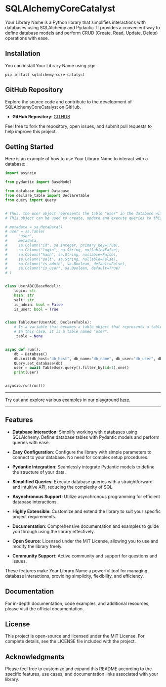 # SQLAlchemyCoreCatalyst

Your Library Name is a Python library that simplifies interactions with databases using SQLAlchemy and Pydantic. It provides a convenient way to define database models and perform CRUD (Create, Read, Update, Delete) operations with ease.

## Installation

You can install Your Library Name using `pip`:

```shell
pip install sqlalchemy-core-catalyst
```

## GitHub Repository

Explore the source code and contribute to the development of SQLAlchemyCoreCatalyst on GitHub.

- **GitHub Repository**: [GITHUB](https://github.com/DimitryMelnichenkoXD/sqlalchemy_core_catalyst/tree/main)

Feel free to fork the repository, open issues, and submit pull requests to help improve this project.

## Getting Started

Here is an example of how to use Your Library Name to interact with a database:

```python
import asyncio

from pydantic import BaseModel

from database import Database
from declare_table import DeclareTable
from query import Query


# Thus, the user object represents the table "user" in the database with defined columns and their properties.
# This object can be used to create, update and execute queries to this table in SQLAlchemy.

# metadata = sa.MetaData()
# user = sa.Table(
#     "user",
#     metadata,
#     sa.Column("id", sa.Integer, primary_key=True),
#     sa.Column("login", sa.String, nullable=False),
#     sa.Column("hash", sa.String, nullable=False),
#     sa.Column("salt", sa.String, nullable=False),
#     sa.Column("is_admin", sa.Boolean, default=False),
#     sa.Column("is_user", sa.Boolean, default=True)
# )


class UserABC(BaseModel):
    login: str
    hash: str
    salt: str
    is_admin: bool = False
    is_user: bool = True


class TableUser(UserABC, DeclareTable):
    # Is a variable that becomes a table object that represents a table in the database.
    # In this case, it is a table named "user".
    _table = None


async def run():
    db = Database()
    db.init(db_host="db_host", db_name="db_name", db_user="db_user", db_pass="db_pass")
    Query.set_database(db)
    user = await TableUser.query().filter_by(id=1).one()
    print(user)


asyncio.run(run())
```
***
Try out and explore various examples in our playground [here](https://github.com/DimitryMelnichenkoXD/sqlalchemy_core_catalyst/tree/main/examples).
***

## Features

- **Database Interaction**: Simplify working with databases using SQLAlchemy. Define database tables with Pydantic models and perform queries with ease.

- **Easy Configuration**: Configure the library with simple parameters to connect to your database. No need for complex setup procedures.

- **Pydantic Integration**: Seamlessly integrate Pydantic models to define the structure of your data.

- **Simplified Queries**: Execute database queries with a straightforward and intuitive API, reducing the complexity of SQL.

- **Asynchronous Support**: Utilize asynchronous programming for efficient database interactions.

- **Highly Extensible**: Customize and extend the library to suit your specific project requirements.

- **Documentation**: Comprehensive documentation and examples to guide you through using the library effectively.

- **Open Source**: Licensed under the MIT License, allowing you to use and modify the library freely.

- **Community Support**: Active community and support for questions and issues.

These features make Your Library Name a powerful tool for managing database interactions, providing simplicity, flexibility, and efficiency.

## Documentation

For in-depth documentation, code examples, and additional resources, please visit the official documentation.

## License

This project is open-source and licensed under the MIT License. For complete details, see the LICENSE file included with the project.

## Acknowledgments

Please feel free to customize and expand this README according to the specific features, use cases, and documentation links associated with your library.